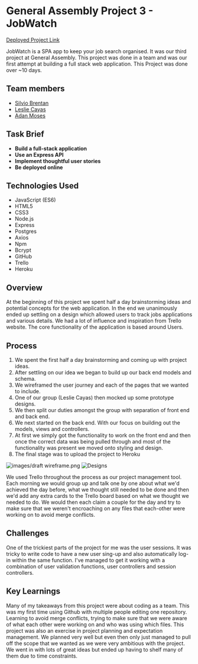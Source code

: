 # General Assembly Project 3 - JobWatch

[Deployed Project Link](https://blooming-basin-94429.herokuapp.com/)

JobWatch is a SPA app  to keep your job search organised. It was our third project at General Assembly. This project was done in a team and was our first attempt at building a full stack web application. This Project was done over ~10 days.

## Team members

- [Silvio Brentan](https://github.com/Brent-prod)
- [Leslie Cayas](https://github.com/LeslieCayas)
- [Adan Moses](https://github.com/AdanMoses)

## Task Brief

* **Build a full-stack application**
* **Use an Express API**
* **Implement thoughtful user stories**
* **Be deployed online**

## Technologies Used

* JavaScript (ES6)
* HTML5
* CSS3
* Node.js
* Express
* Postgres
* Axios
* Npm
* Bcrypt
* GitHub
* Trello
* Heroku

## Overview

At the beginning of this project we spent half a day brainstorming ideas and potential concepts for the web application. In the end we unanimously ended up settling on a design which allowed users to track jobs applications and various details. We had a lot of influence and inspiration from Trello website. The core functionality of the application is based around Users.

## Process

1. We spent the first half a day brainstorming and coming up with project ideas.
2. After settling on our idea we began to build up our back end models and schema.
3. We wireframed the user journey and each of the pages that we wanted to include.
4. One of our group (Leslie Cayas) then mocked up some prototype designs.
5. We then split our duties amongst the group with separation of front end and back end.
6. We next started on the back end. With our focus on building out the models, views and controllers.
8. At first we simply got the functionality to work on the front end and then once the correct data was being pulled through and most of the functionality was present we moved onto styling and design.
9. The final stage was to upload the project to Heroku

![images/draft wireframe.png]()
![Designs]()

We used Trello throughout the process as our project management tool. Each morning we would group up and talk one by one about what we'd achieved the day before, what we thought still needed to be done and then we'd add any extra cards to the Trello board based on what we thought we needed to do. We would then each claim a couple for the day and try to make sure that we weren't encroaching on any files that each-other were working on to avoid merge conflicts.

## Challenges

One of the trickiest parts of the project for me was the user sessions. It was tricky to write code to have a new user sing-up and also automatically log-in within the same function. I've managed to get it working with a combination of user validation functions, user controllers and session controllers.

## Key Learnings

Many of my takeaways from this project were about coding as a team. This was my first time using Github with multiple people editing one repository. Learning to avoid merge conflicts, trying to make sure that we were aware of what each other were working on and who was using which files. This project was also an exercise in project planning and expectation management. We planned very well but even then only just managed to pull off the scope that we wanted as we were very ambitious with the project. We went in with lots of great ideas but ended up having to shelf many of them due to time constraints.